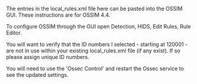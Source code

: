 The entries in the local_rules.xml file here can be pasted into the OSSIM GUI. 
These instructions are for OSSIM 4.4. 

To configure OSSIM through the GUI open Detection, HIDS, Edit Rules, Rule Editor. 

You will want to verify that the ID numbers I selected - starting at 120001 - are not in use within your existing local_rules.xml file (if any exist). 
If so please assign unique ID numbers. 

You will need to use the 'Ossec Control' and restart the Ossec service to see the updated settings. 